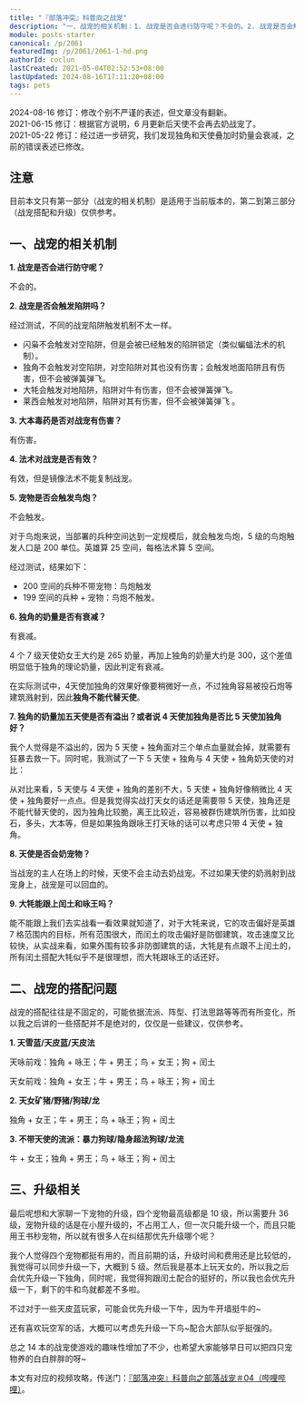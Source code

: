 ```yaml
---
title: "『部落冲突』科普向之战宠"
description: "一、战宠的相关机制：1. 战宠是否会进行防守呢？不会的。2. 战宠是否会触发陷阱吗？经过测试，不同的战宠陷阱触发机制不太一样。闪枭不会触发对空陷阱，但是会被已经触发的陷阱锁定（类似蝙蝠法术的机制）。独角不会触发对空陷阱，对空陷阱对其也没有伤害；会触发地面陷阱且有伤害，但不会被弹簧弹飞。"
module: posts-starter
canonical: /p/2061
featuredImg: /p/2061/2061-1-hd.png
authorId: coclun
lastCreated: 2021-05-04T02:52:53+08:00
lastUpdated: 2024-08-16T17:11:20+08:00
tags: pets
---
```


<PostHistory>
2024-08-16 修订：修改个别不严谨的表述，但文章没有翻新。<br>
2021-06-15 修订：根据官方说明，6 月更新后天使不会再去奶战宠了。<br>
2021-05-22 修订：经过进一步研究，我们发现独角和天使叠加时奶量会衰减，之前的错误表述已修改。
</PostHistory>

## 注意

目前本文只有第一部分（战宠的相关机制）是适用于当前版本的，第二到第三部分（战宠搭配和升级）仅供参考。

## 一、战宠的相关机制

**1. 战宠是否会进行防守呢？**

不会的。

**2. 战宠是否会触发陷阱吗？**

经过测试，不同的战宠陷阱触发机制不太一样。

- 闪枭不会触发对空陷阱，但是会被已经触发的陷阱锁定（类似蝙蝠法术的机制）。
- 独角不会触发对空陷阱，对空陷阱对其也没有伤害；会触发地面陷阱且有伤害，但不会被弹簧弹飞。
- 大牦会触发对地陷阱，陷阱对牛有伤害，但不会被弹簧弹飞。
- 莱西会触发对地陷阱，陷阱对其有伤害，但不会被弹簧弹飞 。

**3. 大本毒药是否对战宠有伤害？**

有伤害。

**4. 法术对战宠是否有效？**

有效，但是镜像法术不能复制战宠。

**5. 宠物是否会触发鸟炮？**

不会触发。

对于鸟炮来说，当部署的兵种空间达到一定规模后，就会触发鸟炮，5 级的鸟炮触发人口是 200 单位。英雄算 25 空间，每格法术算 5 空间。

经过测试，结果如下：

- 200 空间的兵种不带宠物：鸟炮触发
- 199 空间的兵种 + 宠物：鸟炮不触发。

<Pic src="/p/2061/2061-1-hd.png" width="2560" height="1191" alt="鸟炮触发" />
<Pic src="/p/2061/2061-2-hd.png" width="2560" height="1182" alt="鸟炮不触发" />

**6. 独角的奶量是否有衰减？**

有衰减。

4 个 7 级天使奶女王大约是 265 奶量，再加上独角的奶量大约是 300，这个差值明显低于独角的理论奶量，因此判定有衰减。

在实际测试中，4天使加独角的效果好像要稍微好一点，不过独角容易被投石炮等建筑溅射到，因此**独角不能代替天使**。

<Pic src="/p/2061/2061-3-hd.png" width="2560" height="1185" alt="左：5 天使；右：4 天使 + 独角。7 级天使对英雄的每秒恢复值 62，10 级天使的每秒恢复值 77，结论：多个天使治疗不对是有衰减的。" />

**7. 独角的奶量加五天使是否有溢出？或者说 4 天使加独角是否比 5 天使加独角好？**

我个人觉得是不溢出的，因为 5 天使 + 独角面对三个单点血量就会掉，就需要有狂暴去救一下。同时呢，我测试了一下 5 天使 + 独角与 4 天使 + 独角奶天使的对比：

<Pic src="/p/2061/2061-4-hd.png" width="2560" height="1188" alt="左：5 天使；右：4 天使 + 独角。5 天使对英雄的每秒奶量：62 * 2 + 62 * 0.9 * 2 + 62 * 0.7 = 279，4 天使对英雄的每秒奶量：62 * 2 + 62 * 0.9 * 2 = 235.6，独角每秒奶量：77" />

从对比来看，5 天使与 4 天使 + 独角的差别不大，5 天使 + 独角好像稍微比 4 天使 + 独角要好一点点。但是我觉得实战打天女的话还是需要带 5 天使，独角还是不能代替天使的，因为独角比较脆，离王比较近，容易被群伤建筑所伤害，比如投石，多头，大本等，但是如果独角跟咏王打天咏的话可以考虑只带 4 天使 + 独角。

**8. 天使是否会奶宠物？**

当战宠的主人在场上的时候，天使不会主动去奶战宠。不过如果天使的奶溅射到战宠身上，战宠是可以回血的。

**9. 大牦能跟上闰土和咏王吗？**

能不能跟上我们去实战看一看效果就知道了，对于大牦来说，它的攻击偏好是英雄 7 格范围内的目标，所有范围很大，而闰土的攻击偏好是防御建筑，攻击速度又比较快，从实战来看，如果外围有较多非防御建筑的话，大牦是有点跟不上闰土的，所有闰土搭配大牦似乎不是很理想，而大牦跟咏王的话还好。

## 二、战宠的搭配问题

战宠的搭配往往是不固定的，可能依据流派、阵型、打法思路等等而有所变化，所以我之后讲的一些搭配并不是绝对的，仅仅是一些建议，仅供参考。

**1. 天雪蓝/天皮蓝/天皮法**

天咏前戏：独角 + 咏王；牛 + 男王；鸟 + 女王；狗 + 闰土

天女前戏：独角 + 女王；牛 + 男王；鸟 + 咏王；狗 + 闰土

**2. 天女矿猪/野猪/狗球/龙**

独角 + 女王；牛 + 男王；鸟 + 咏王；狗 + 闰土

**3. 不带天使的流派：暴力狗球/隐身超法狗球/龙流**

牛 + 女王；独角 + 男王；鸟 + 咏王；狗 + 闰土

## 三、升级相关

最后呢想和大家聊一下宠物的升级，四个宠物最高级都是 10 级，所以需要升 36 级，宠物升级的话是在小屋升级的，不占用工人，但一次只能升级一个，而且只能用王书秒宠物，所以就有很多人在纠结那优先升级哪个呢？

我个人觉得四个宠物都挺有用的，而且前期的话，升级时间和费用还是比较低的，我觉得可以同步升级一下，大概到 5 级。然后我是基本上玩天女的，所以我之后会优先升级一下独角，同时呢，我觉得狗跟闰土配合的挺好的，所以我也会优先升级一下，剩下的牛和鸟就都差不多啦。

不过对于一些天皮蓝玩家，可能会优先升级一下牛，因为牛开墙挺牛的~

还有喜欢玩空军的话，大概可以考虑先升级一下鸟~配合大部队似乎挺强的。

总之 14 本的战宠使游戏的趣味性增加了不少，也希望大家能够早日可以把四只宠物养的白白胖胖的呀~

<PostCopyright>
本文有对应的视频攻略，传送门：<a href="https://www.bilibili.com/video/BV1MZ4y1F7JB/" target="_blank" rel="noopener noreferrer">『部落冲突』科普向之部落战宠＃04（哔哩哔哩）</a>。
</PostCopyright>